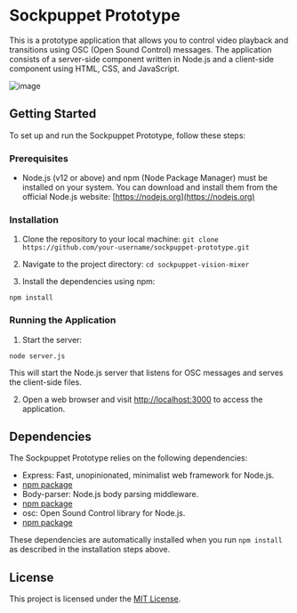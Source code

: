 # Sockpuppet Prototype

This is a prototype application that allows you to control video playback and transitions using OSC (Open Sound Control) messages. The application consists of a server-side component written in Node.js and a client-side component using HTML, CSS, and JavaScript.

![image](https://github.com/pkirkup-disguise/sockpuppet-vision-mixer/assets/71440017/31c3944b-fc05-43d2-bd24-dcb9cfd4e692)


## Getting Started

To set up and run the Sockpuppet Prototype, follow these steps:

### Prerequisites

- Node.js (v12 or above) and npm (Node Package Manager) must be installed on your system. You can download and install them from the official Node.js website: [https://nodejs.org](https://nodejs.org)

### Installation

1. Clone the repository to your local machine:
`git clone https://github.com/your-username/sockpuppet-prototype.git`


2. Navigate to the project directory:
`cd sockpuppet-vision-mixer`

3. Install the dependencies using npm:

`npm install`


### Running the Application

1. Start the server:

`node server.js`

This will start the Node.js server that listens for OSC messages and serves the client-side files.

2. Open a web browser and visit [http://localhost:3000](http://localhost:3000) to access the application.

## Dependencies

The Sockpuppet Prototype relies on the following dependencies:

- Express: Fast, unopinionated, minimalist web framework for Node.js.
- [npm package](https://www.npmjs.com/package/express)
- Body-parser: Node.js body parsing middleware.
- [npm package](https://www.npmjs.com/package/body-parser)
- osc: Open Sound Control library for Node.js.
- [npm package](https://www.npmjs.com/package/osc)

These dependencies are automatically installed when you run `npm install` as described in the installation steps above.

## License

This project is licensed under the [MIT License](LICENSE).
